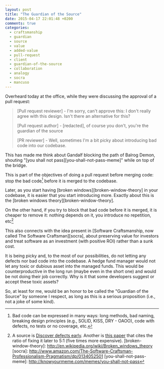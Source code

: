 ```yaml
---
layout: post
title: "The Guardian of the Source"
date: 2015-04-17 22:01:48 +0200
comments: true
categories: 
  - craftsmanship
  - guardian
  - source
  - value
  - added-value
  - pull-request
  - client
  - guardian-of-the-source
  - collaboration
  - analogy
  - socra
  - mancuso
---
```


Overheard today at the office, while they were discussing the approval of a pull request: 

> [Pull request reviewer] - I'm sorry, can't approve this: I don't really agree with this design. Isn't there an alternative for this?
>
> [Pull request author] - [redacted], of course you don't, you're the guardian of the source
>
> [PR reviewer] - Well, sometimes I'm a bit picky about introducing bad code into our codebase.

This has made me think about Gandalf blocking the path of Balrog Demon, shouting "[you shall not pass][you-shall-not-pass-meme]" while on top of the bridge.

This is part of the objectives of doing a pull request before merging code: stop the bad code[^1] before it is merged to the codebase.

Later, as you start having [broken windows][broken-window-theory] in your codebase, it is easier that you start introducing more. Exactly about this is the [broken windows theory][broken-window-theory].

On the other hand, if you try to block that bad code before it is merged, it is cheaper to remove it: nothing depends on it, you introduce no repetition, etc[^2]

This also connects with the idea present in [Software Craftsmanship, now called The Software Craftsman][socra], about preserving value for investors and treat software as an investment (with positive ROI) rather than a sunk cost.

It is being picky and, to the most of our possibilities, do not letting any defects nor bad code into the codebase. A hedge fund manager would not let any toxic or dubious asset into the managed funds. This would be counterproductive in the long run (maybe even in the short one) and would be not doing their job correctly. Why is it that some developers suggest or accept these toxic assets?

So, at least for me, would be an honor to be called the "Guardian of the Source" by someone I respect, as long as this is a serious proposition (i.e., not a joke of some kind).

[^1]: Bad code can be expressed in many ways: long methods, bad naming, breaking design principles (e.g., SOLID, KISS, DRY - OAOO), code with defects, no tests or no coverage, etc.
[^2]: A source is [Discover defects early](http://c2.com/cgi/wiki?DiscoverDefectsEarly). Another is [this paper](http://developers.slashdot.org/story/03/10/21/0141215/software-defects---do-late-bugs-really-cost-more) that cites the ratio of fixing it later to 5:1 (five times more expensive).
[broken-window-theory]: http://en.wikipedia.org/wiki/Broken_windows_theory
[socra]: http://www.amazon.com/The-Software-Craftsman-Professionalism-Pragmatism/dp/0134052501
[you-shall-not-pass-meme]: http://knowyourmeme.com/memes/you-shall-not-pass
